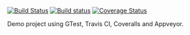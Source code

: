 [![Build Status](https://travis-ci.org/nolanholden/clang_travis_cmake_gtest_coveralls_example.svg?branch=master)](https://travis-ci.org/nolanholden/clang_travis_cmake_gtest_coveralls_example)
[![Build status](https://ci.appveyor.com/api/projects/status/github/nolanholden/clang_travis_cmake_gtest_coveralls_example?branch=master&svg=true)](https://ci.appveyor.com/project/nolanholden/clang-travis-cmake-gtest-coverage-example/branch/master)
[![Coverage Status](https://coveralls.io/repos/github/nolanholden/clang_travis_cmake_gtest_coveralls_example/badge.svg?branch=master)](https://coveralls.io/github/nolanholden/clang_travis_cmake_gtest_coveralls_example?branch=master)

Demo project using GTest, Travis CI, Coveralls and Appveyor.
